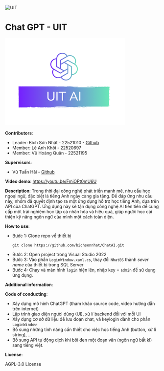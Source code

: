 ![UIT](https://img.shields.io/badge/from-UIT%20VNUHCM-blue?style=for-the-badge&link=https%3A%2F%2Fwww.uit.edu.vn%2F)

# Chat GPT - UIT

![Logo Chat GPT - UIT](./ChatGPT/Assets/uitai.png)

**Contributors**:

- Leader: Bích Sơn Nhật - 22521010 - [Github](https://github.com/bichsonnhat)
- Member: Lê Anh Khôi - 22520697
- Member: Vũ Hoàng Quân - 22521195

**Supervisors**:

- Vũ Tuấn Hải  -  [Github](https://github.com/vutuanhai237)

**Video demo**: https://youtu.be/FmiOPt0mU6U

**Description**: Trong thời đại công nghệ phát triển mạnh mẽ, nhu cầu học ngoại ngữ, đặc biệt là tiếng Anh ngày càng gia tăng. Để đáp ứng nhu cầu này, nhóm đã quyết định tạo ra một ứng dụng hỗ trợ học tiếng Anh, dựa trên API của ChatGPT. Ứng dụng này sẽ tận dụng công nghệ AI tiên tiến để cung cấp một trải nghiệm học tập cá nhân hóa và hiệu quả, giúp người học cải thiện kỹ năng ngôn ngữ của mình một cách toàn diện.

**How to use**: 
* Bước 1: Clone repo về thiết bị
   ```
   git clone https://github.com/bichsonnhat/ChatAI.git
   ```
* Bước 2: Open project trong Visual Studio 2022
* Bước 3: Vào phần `LoginWindow.xaml.cs`, thay đổi `NhatBS` thành *sever name* của thiết bị trong SQL Server
* Bước 4: Chạy và màn hình `login` hiện lên, nhập key = `admin` để sử dụng ứng dụng.

**Additional information**: 

**Code of conducting**: 
* Xây dựng mô hình ChatGPT (tham khảo source code, video hướng dẫn trên internet)
* Lập trình giao diện người dùng (UI), xử lí backend đối với mỗi UI
* Xây dựng cơ sở dữ liệu để lưu đoạn chat, và keylogin dành cho phần `LoginWindow`
* Bổ sung những tính năng cần thiết cho việc học tiếng Anh (button, xử lí string), ...
* Bổ sung API tự động dịch khi bôi đen một đoạn văn (ngôn ngữ bất kì) sang tiếng việt.

**License**: 

AGPL-3.0 License